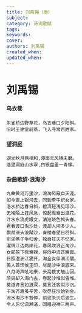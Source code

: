 ```yaml
---
title: 刘禹锡（唐）
subject: 
category: 诗词歌赋
tags: 
keywords: 
cover: 
authors: 刘禹锡
created_when: 
updated_when: 
---
```


# 刘禹锡

#### 乌衣巷

```
朱雀桥边野草花，乌衣巷口夕阳斜。
旧时王谢堂前燕，飞入寻常百姓家。
```

#### 望洞庭

```
湖光秋月两相和,潭面无风镜未磨。
遥望洞庭山水翠,白银盘里一青螺。
```

#### 杂曲歌辞·浪淘沙

```
九曲黄河万里沙，浪淘风簸自天涯。
如今直上银河去，同到牵牛织女家。
洛水桥边春日斜，碧流轻浅见琼沙。
无端陌上狂风急，惊起鸳鸯出浪花。
汴水东流虎眼文，清淮晓色鸭头春。
君看渡口淘沙处，渡却人间多少人。
鹦鹉洲头浪飐沙，青楼春望日将斜。
衔泥燕子争归舍，独自狂夫不忆家。
濯锦江边两岸花，春风吹浪正淘沙。
女郎剪下鸳鸯锦，将向中流匹晚霞。
日照澄洲江雾开，淘金女伴满江隈。
美人首饰侯王印，尽是沙中浪底来。
八月涛声吼地来，头高数丈触山回。
须臾却入海门去，卷起沙堆似雪堆。
莫道谗言如浪深，莫言迁客似沙沉。
千淘万漉虽辛苦，吹尽狂沙始到金。
流水淘沙不暂停，前波未灭后波生。
令人忽忆潇湘渚，回唱迎神三两声。
```
